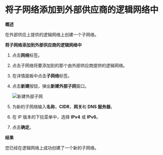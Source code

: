 # 将子网络添加到外部供应商的逻辑网络中

**概述**

在外部供应上提供的逻辑网络上创建一个子网络。

**将子网络添加到外部供应商的逻辑网络中**

1. 点击**网络**标签。

2. 点击子网络将要添加到的那个由外部供应商提供的逻辑网络。

3. 在详情面板中点击**子网络**标签。

4. 点击**新建**按钮，弹出**新建外部子网**窗口。

   ![新建外部子网](images/oVirt_NewExternalSubnet.png)

5. 为新的子网络输入**名称**，**CIDR**，**网关**和 **DNS  服务器**。

6. 在 IP 版本的下拉菜单中，选择 **IPv4** 或 **IPv6**。

7. 点击**确定**。

**结果**

您已经在逻辑网络上成功创建了一个新的子网络。
